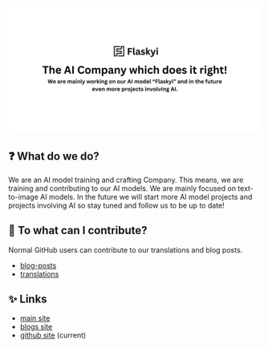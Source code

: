 <img src="https://github.com/flaskyi/.github/blob/main/assets/banner.png" />

## ❓ What do we do?
We are an AI model training and crafting Company. This means, we are training and contributing to our AI models. We are mainly focused on text-to-image AI models. In the future we will start more AI model projects and projects involving AI so stay tuned and follow us to be up to date!

## 🚀 To what can I contribute?
Normal GitHub users can contribute to our translations and blog posts.
* [blog-posts](https://github.com/flaskyi/blog)
* [translations](https://github.com/flaskyi/translations)

## ✨ Links
* [main site](https://www.flaskyi.com/)
* [blogs site](https://www.flaskyi.com/blog)
* [github site](https://github.com/flaskyi) (current)
